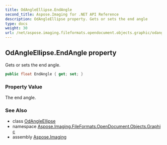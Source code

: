 ```yaml
---
title: OdAngleEllipse.EndAngle
second_title: Aspose.Imaging for .NET API Reference
description: OdAngleEllipse property. Gets or sets the end angle
type: docs
weight: 30
url: /net/aspose.imaging.fileformats.opendocument.objects.graphic/odangleellipse/endangle/
---
```

## OdAngleEllipse.EndAngle property

Gets or sets the end angle.

```csharp
public float EndAngle { get; set; }
```

### Property Value

The end angle.

### See Also

* class [OdAngleEllipse](../)
* namespace [Aspose.Imaging.FileFormats.OpenDocument.Objects.Graphic](../../odangleellipse/)
* assembly [Aspose.Imaging](../../../)



